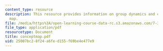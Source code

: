 ```yaml
---
content_type: resource
description: This resource provides information on group dynamics and creating a concept
  map.
file: /media/https%3A/open-learning-course-data-rc.s3.amazonaws.com/7-391-concept-centered-teaching-spring-2006/25007bc28f24a6fed155f69be4e477e9_conceptmap.pdf
file_type: application/pdf
resourcetype: Document
title: conceptmap.pdf
uid: 25007bc2-8f24-a6fe-d155-f69be4e477e9
---
```

